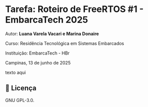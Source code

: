 # Tarefa: Roteiro de FreeRTOS #1 - EmbarcaTech 2025

Autor: **Luana Varela Vacari e Marina Donaire**

Curso: Residência Tecnológica em Sistemas Embarcados

Instituição: EmbarcaTech - HBr

Campinas, 13 de junho de 2025


texto aqui



## 📜 Licença
GNU GPL-3.0.